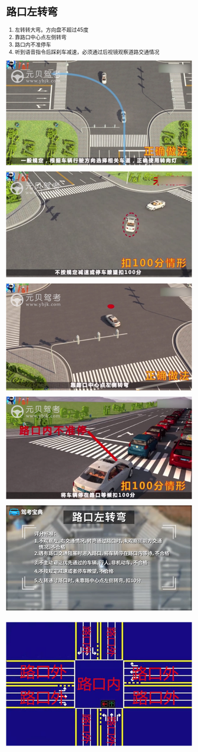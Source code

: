 # 路口左转弯



1. 左转转大弯。方向盘不超过45度
2. 靠路口中心点左侧转弯
3. 路口内不准停车
4. 听到语音指令后踩刹车减速，必须通过后视镜观察道路交通情况




![1545132029105.png](image/1545132029105.png)

![1545132077150.png](image/1545132077150.png)

![1545132163079.png](image/1545132163079.png)

![1545132233790.png](image/1545132233790.png)

![1545208655506.png](image/1545208655506.png)

![1545207039703.png](image/1545207039703.png)
---
